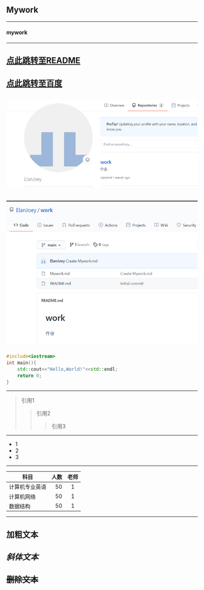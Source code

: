 ## Mywork
---
#### mywork
---
[点此跳转至README](https://github.com/ElanJoey/work/blob/main/README.md)
---

[点此跳转至百度](https://www.baidu.com/?tn=88093251_80_hao_pg)
---

![图像1](https://github.com/ElanJoey/work/blob/main/mywork1.png)
---

![图像2](https://github.com/ElanJoey/work/blob/main/work1.png)
---

```cpp
#include<iostream>
int main(){
    std::cout<<"Hello,World!"<<std::endl;
    return 0;
}
```
---
>引用1
>>引用2
>>>引用3
---
* 1
* 2
* 3
---

| 科目                  | 人数    | 老师  |
| --------              | -----:  | :----: |
| 计算机专业英语        | 50      |   1    |
| 计算机网络            | 50      |   1    |
| 数据结构              | 50      |   1    |

---


**加粗文本**
---

*斜体文本*
---
~~删除文本~~
---
